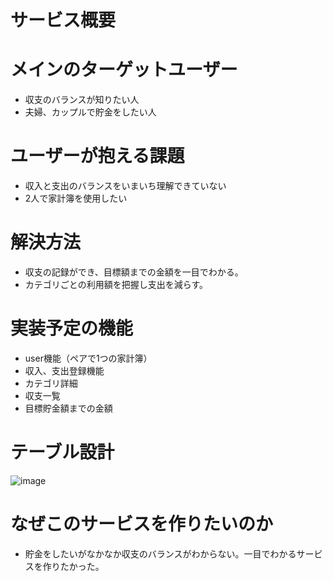 # サービス概要


# メインのターゲットユーザー
- 収支のバランスが知りたい人
- 夫婦、カップルで貯金をしたい人

# ユーザーが抱える課題
- 収入と支出のバランスをいまいち理解できていない
- 2人で家計簿を使用したい

# 解決方法
- 収支の記録ができ、目標額までの金額を一目でわかる。
- カテゴリごとの利用額を把握し支出を減らす。

# 実装予定の機能
- user機能（ペアで1つの家計簿）
- 収入、支出登録機能
- カテゴリ詳細
- 収支一覧
- 目標貯金額までの金額

# テーブル設計
![image](https://user-images.githubusercontent.com/100895347/157384222-cda7d81f-1545-44a3-9498-1045fd08e328.png)


# なぜこのサービスを作りたいのか
- 貯金をしたいがなかなか収支のバランスがわからない。一目でわかるサービスを作りたかった。
